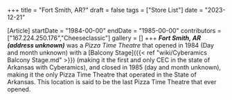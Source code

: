 +++
title = "Fort Smith, AR?"
draft = false
tags = ["Store List"]
date = "2023-12-21"

[Article]
startDate = "1984-00-00"
endDate = "1985-00-00"
contributors = ["167.224.250.176","Cheeseclassic"]
gallery = []
+++
<b><i>Fort Smith, AR (address unknown)</b></i> was a <i>Pizza Time Theatre</i> that opened in 1984 (Day and month unknown) with a [Balcony Stage]({{< ref "wiki/Cyberamics Balcony Stage.md" >}}) (making it the first and only CEC in the state of Arkansas with Cyberamics), and closed in 1985 (day and month unknown), making it the only Pizza Time Theatre that operated in the State of Arkansas. This location is said to be the last Pizza Time Theatre that ever opened.
